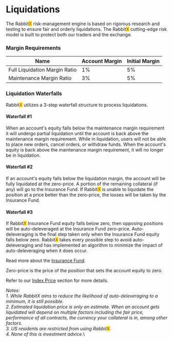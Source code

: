 # Liquidations

The Rabbit<mark style="color:red;">X</mark> risk-management engine is based on rigorous research and testing to ensure fair and orderly liquidations. The Rabbit<mark style="color:red;">X</mark> cutting-edge risk model is built to protect both our traders and the exchange.&#x20;

### Margin Requirements

<table><thead><tr><th>Name</th><th>Account Margin</th><th data-hidden>Initial Margin</th></tr></thead><tbody><tr><td>Full Liquidation Margin Ratio</td><td>1%</td><td>5%</td></tr><tr><td>Maintenance Margin Ratio</td><td>3%</td><td>5%</td></tr></tbody></table>

### Liquidation Waterfalls

Rabbit<mark style="color:red;">X</mark> utilizes a 3-step waterfall structure to process liquidations.&#x20;

#### Waterfall #1

When an account's equity falls below the maintenance margin requirement it will undergo partial liquidation until the account is back above the maintenance margin requirement. While in liquidation, users will not be able to place new orders, cancel orders, or withdraw funds. When the account's equity is back above the maintenance margin requirement, it will no longer be in liquidation.&#x20;

#### Waterfall #2

If an account's equity falls below the liquidation margin, the account will be fully liquidated at the zero-price. A portion of the remaining collateral (if any) will go to the Insurance Fund. If Rabbit<mark style="color:red;">X</mark> is unable to liquidate the position at a price better than the zero-price, the losses will be taken by the Insurance Fund.

#### Waterfall #3

If Rabbit<mark style="color:red;">X</mark> Insurance Fund equity falls below zero, then opposing positions will be auto-deleveraged at the Insurance Fund zero-price. Auto-deleveraging is the final step taken only when the Insurance Fund equity falls below zero. Rabbit<mark style="color:red;">X</mark> takes every possible step to avoid auto-deleveraging and has implemented an algorithm to minimize the impact of auto-deleveraging when it does occur.&#x20;



Read more about the [Insurance Fund](insurance-fund.md).&#x20;

Zero-price is the price of the position that sets the account equity to zero.

Refer to our [Index Price](index-price.md) section for more details.&#x20;

_Notes:_\
_1. While RabbitX aims to reduce the likelihood of auto-deleveraging to a minimum, it is still possible._\
_2. Estimated liquidation price is only an estimate. When an account gets liquidated will depend on multiple factors including the fair price, performance of all contracts, the currency your collateral is in, among other factors._\
_3. US residents are restricted from using Rabbit<mark style="color:red;">X</mark>._\
_4. None of this is investment advice._\
